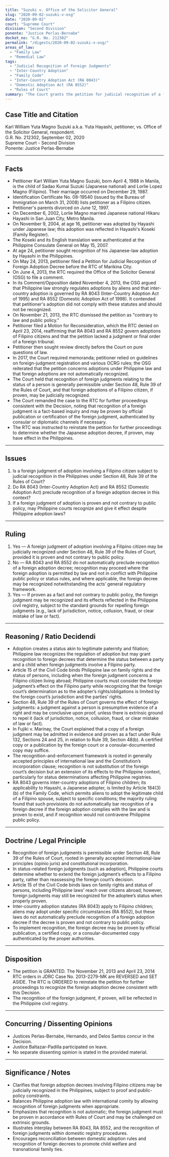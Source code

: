 ```yaml
---
title: "Suzuki v. Office of the Solicitor General"
slug: "2020-09-02-suzuki-v-osg"
date: "2020-09-02"
court: "Supreme Court"
division: "Second Division"
ponente: "Justice Perlas-Bernabe"
docket_no: "G.R. No. 212302"
permalink: "/digests/2020-09-02-suzuki-v-osg/"
areas_of_law:
  - "Family Law"
  - "Remedial Law"
tags:
  - "Judicial Recognition of Foreign Judgments"
  - "Inter-Country Adoption"
  - "Family Code"
  - "Inter-Country Adoption Act (RA 8043)"
  - "Domestic Adoption Act (RA 8552)"
  - "Rules of Court"
summary: "The Court grants the petition for judicial recognition of a foreign adoption decree, holding that Philippine courts may recognize a foreign judgment of adoption involving a Filipino citizen, subject to proof of the foreign judgment and consistency with public policy; the RTC is ordered to reinstate the petition for further proceedings."
---
```


## Case Title and Citation
Karl William Yuta Magno Suzuki a.k.a. Yuta Hayashi, petitioner, vs. Office of the Solicitor General, respondent.  
G.R. No. 212302, September 02, 2020  
Supreme Court - Second Division  
Ponente: Justice Perlas-Bernabe

---

## Facts
- Petitioner Karl William Yuta Magno Suzuki, born April 4, 1988 in Manila, is the child of Sadao Kumai Suzuki (Japanese national) and Lorlie Lopez Magno (Filipino). Their marriage occurred on December 29, 1987.
- Identification Certificate No. 08-19540 (issued by the Bureau of Immigration on March 31, 2008) lists petitioner as a Filipino citizen.
- Petitioner's parents divorced on June 12, 1997.
- On December 6, 2002, Lorlie Magno married Japanese national Hikaru Hayashi in San Juan City, Metro Manila.
- On November 9, 2004, at age 16, petitioner was adopted by Hayashi under Japanese law; this adoption was reflected in Hayashi's Koseki (Family Register).
- The Koseki and its English translation were authenticated at the Philippine Consulate General on May 15, 2007.
- At age 24, petitioner sought recognition of his Japanese-law adoption by Hayashi in the Philippines.
- On May 24, 2013, petitioner filed a Petition for Judicial Recognition of Foreign Adoption Decree before the RTC of Marikina City.
- On June 4, 2013, the RTC required the Office of the Solicitor General (OSG) to file a comment.
- In its Comment/Opposition dated November 4, 2013, the OSG argued that Philippine law strongly regulates adoptions by aliens and that inter-country adoption is governed by RA 8043 (Inter-Country Adoption Act of 1995) and RA 8552 (Domestic Adoption Act of 1998). It contended that petitioner's adoption did not comply with these statutes and should not be recognized.
- On November 21, 2013, the RTC dismissed the petition as "contrary to law and public policy."
- Petitioner filed a Motion for Reconsideration, which the RTC denied on April 23, 2014, reaffirming that RA 8043 and RA 8552 govern adoptions of Filipino citizens and that the petition lacked a judgment or final order of a foreign tribunal.
- Petitioner then sought review directly before the Court on pure questions of law.
- In 2017, the Court required memoranda; petitioner relied on guidelines on foreign-judgment registration and various OCRG rules; the OSG reiterated that the petition concerns adoptions under Philippine law and that foreign adoptions are not automatically recognized.
- The Court held that recognition of foreign judgments relating to the status of a person is generally permissible under Section 48, Rule 39 of the Rules of Court, and that foreign adoptions of a Filipino citizen, if proven, may be judicially recognized.
- The Court remanded the case to the RTC for further proceedings consistent with the Decision, noting that recognition of a foreign judgment is a fact-based inquiry and may be proven by official publication or certification of the foreign judgment, authenticated by consular or diplomatic channels if necessary.
- The RTC was instructed to reinstate the petition for further proceedings to determine whether the Japanese adoption decree, if proven, may have effect in the Philippines.

---

## Issues
1. Is a foreign judgment of adoption involving a Filipino citizen subject to judicial recognition in the Philippines under Section 48, Rule 39 of the Rules of Court?
2. Do RA 8043 (Inter-Country Adoption Act) and RA 8552 (Domestic Adoption Act) preclude recognition of a foreign adoption decree in this context?
3. If a foreign judgment of adoption is proven and not contrary to public policy, may Philippine courts recognize and give it effect despite Philippine adoption laws?

---

## Ruling
1. Yes — A foreign judgment of adoption involving a Filipino citizen may be judicially recognized under Section 48, Rule 39 of the Rules of Court, provided it is proven and not contrary to public policy.
2. No — RA 8043 and RA 8552 do not automatically preclude recognition of a foreign adoption decree; recognition may proceed where the foreign adoption is permitted by law and not in conflict with Philippine public policy or status rules, and where applicable, the foreign decree may be recognized notwithstanding the acts’ general regulatory framework.
3. Yes — If proven as a fact and not contrary to public policy, the foreign judgment may be recognized and its effects reflected in the Philippine civil registry, subject to the standard grounds for repelling foreign judgments (e.g., lack of jurisdiction, notice, collusion, fraud, or clear mistake of law or fact).

---

## Reasoning / Ratio Decidendi
- Adoption creates a status akin to legitimate paternity and filiation; Philippine law recognizes the regulation of adoption but may grant recognition to foreign decrees that determine the status between a party and a child when foreign judgments involve a Filipino party.
- Article 15 of the Civil Code binds Philippine law on family rights and the status of persons, including when the foreign judgment concerns a Filipino citizen living abroad; Philippine courts must consider the foreign judgment’s effect on the Filipino party while recognizing that the foreign court’s determination as to the adopter’s rights/obligations is limited by the foreign court’s jurisdiction and the parties’ rights.
- Section 48, Rule 39 of the Rules of Court governs the effect of foreign judgments: a judgment against a person is presumptive evidence of a right and may be conclusive upon proof, unless there is extrinsic ground to repel it (lack of jurisdiction, notice, collusion, fraud, or clear mistake of law or fact).
- In Fujiki v. Marinay, the Court explained that a copy of a foreign judgment may be admitted in evidence and proven as a fact under Rule 132, Sections 24 and 25, in relation to Rule 39, Section 48(b). A certified copy or a publication by the foreign court or a consular-documented copy may suffice.
- The recognition-and-enforcement framework is rooted in generally accepted principles of international law and the Constitution’s incorporation clause; recognition is not substitution of the foreign court’s decision but an extension of its effects to the Philippine context, particularly for status determinations affecting Philippine registries.
- RA 8043 governs inter-country adoptions of Filipino children; its applicability to Hayashi, a Japanese adopter, is limited by Article 184(3)(b) of the Family Code, which permits aliens to adopt the legitimate child of a Filipino spouse, subject to specific conditions; the majority ruling found that such provisions do not automatically bar recognition of a foreign decree if the foreign adoption complies with the law and is proven to exist, and if recognition would not contravene Philippine public policy.

---

## Doctrine / Legal Principle
- Recognition of foreign judgments is permissible under Section 48, Rule 39 of the Rules of Court, rooted in generally accepted international-law principles (opinio juris) and constitutional incorporation.
- In status-related foreign judgments (such as adoption), Philippine courts determine whether to extend the foreign judgment’s effects to a Filipino party, rather than reassessing the foreign court’s decision.
- Article 15 of the Civil Code binds laws on family rights and status of persons, including Philippine laws’ reach over citizens abroad; however, foreign judgments may still be recognized for the adoptee’s status when properly proven.
- Inter-country adoption statutes (RA 8043) apply to Filipino children; aliens may adopt under specific circumstances (RA 8552), but these laws do not automatically preclude recognition of a foreign adoption decree if the decree is proven and not contrary to public policy.
- To implement recognition, the foreign decree may be proven by official publication, a certified copy, or a consular-documented copy authenticated by the proper authorities.

---

## Disposition
- The petition is GRANTED. The November 21, 2013 and April 23, 2014 RTC orders in JDRC Case No. 2013-2279-MK are REVERSED and SET ASIDE. The RTC is ORDERED to reinstate the petition for further proceedings to recognize the foreign adoption decree consistent with this Decision.
- The recognition of the foreign judgment, if proven, will be reflected in the Philippine civil registry.

---

## Concurring / Dissenting Opinions
- Justices Perlas-Bernabe, Hernando, and Delos Santos concur in the Decision.
- Justice Baltazar-Padilla participated on leave.
- No separate dissenting opinion is stated in the provided material.

---

## Significance / Notes
- Clarifies that foreign adoption decrees involving Filipino citizens may be judicially recognized in the Philippines, subject to proof and public-policy constraints.
- Balances Philippine adoption law with international comity by allowing recognition of foreign judgments when appropriate.
- Emphasizes that recognition is not automatic; the foreign judgment must be proven in accordance with Rules of Court and may be challenged on extrinsic grounds.
- Illustrates interplay between RA 8043, RA 8552, and the recognition of foreign judgments within domestic registry procedures.
- Encourages reconciliation between domestic adoption rules and recognition of foreign decrees to promote child welfare and transnational family ties.